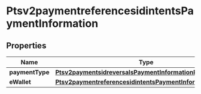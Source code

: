 
# Ptsv2paymentreferencesidintentsPaymentInformation

## Properties
Name | Type | Description | Notes
------------ | ------------- | ------------- | -------------
**paymentType** | [**Ptsv2paymentsidreversalsPaymentInformationPaymentType**](Ptsv2paymentsidreversalsPaymentInformationPaymentType.md) |  |  [optional]
**eWallet** | [**Ptsv2paymentreferencesidintentsPaymentInformationEWallet**](Ptsv2paymentreferencesidintentsPaymentInformationEWallet.md) |  |  [optional]



